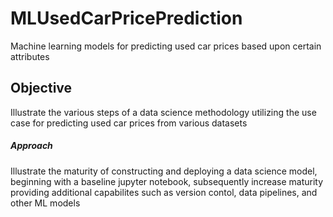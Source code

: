 # MLUsedCarPricePrediction
Machine learning models for predicting used car prices based upon certain attributes

<h2> Objective </h2>
Illustrate the various steps of a data science methodology utilizing the use case for predicting used car prices from various datasets

<h5> Approach </h5>
Illustrate the maturity of constructing and deploying a data science model, beginning with a baseline jupyter notebook, subsequently increase maturity providing additional capabilites such as version contol, data pipelines, and other ML models
